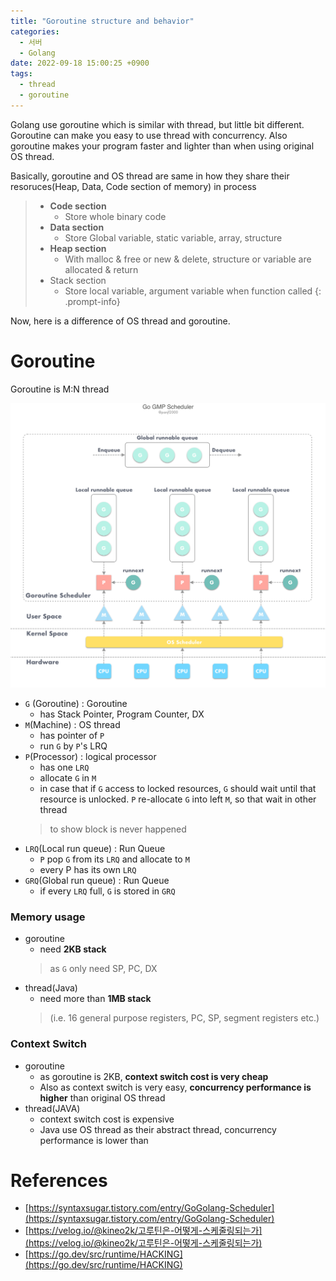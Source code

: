 ```yaml
---
title: "Goroutine structure and behavior"
categories:
  - 서버
  - Golang
date: 2022-09-18 15:00:25 +0900
tags:
  - thread
  - goroutine
---
```

Golang use goroutine which is similar with thread, but little bit different. Goroutine can make you easy to use thread with concurrency. Also goroutine makes your program faster and lighter than when using original OS thread.

Basically, goroutine and OS thread are same in how they share their resoruces(Heap, Data, Code section of memory) in process

> * **Code section**
>   * Store whole binary code
> * **Data section**
>    * Store Global variable, static variable, array, structure
> * **Heap section**
>   * With malloc & free or new & delete, structure or variable are allocated & return
> * Stack section
>   * Store local variable, argument variable when function called
{: .prompt-info}

Now, here is a difference of OS thread and goroutine.

# Goroutine
Goroutine is M:N thread

![goroutine](../../assets/p/6/goroutine.png)
* `G` (Goroutine) : Goroutine
  * has Stack Pointer, Program Counter, DX
* `M`(Machine) : OS thread
  * has pointer of `P`
  * run `G` by `P`'s LRQ
* `P`(Processor) : logical processor
  * has one `LRQ`
  * allocate `G` in `M`
  * in case that if `G` access to locked resources, `G` should wait until that resource is unlocked. `P` re-allocate `G` into left `M`, so that wait in other thread
  > to show block is never happened
* `LRQ`(Local run queue) : Run Queue
  * `P` pop `G` from its `LRQ` and allocate to `M`
  * every P has its own `LRQ`
* `GRQ`(Global run queue) : Run Queue
  * if every `LRQ` full, `G` is stored in `GRQ`



### Memory usage
* goroutine
  * need **2KB stack**   
  > as `G` only need SP, PC, DX
* thread(Java)
  * need more than **1MB stack**   
  > (i.e. 16 general purpose registers, PC, SP, segment registers etc.)
 
### Context Switch
* goroutine
  * as goroutine is 2KB, **context switch cost is very cheap**
  * Also as context switch is very easy, **concurrency performance is higher** than original OS thread
* thread(JAVA)
  * context switch cost is expensive
  * Java use OS thread as their abstract thread, concurrency performance is lower than 




# References
* [https://syntaxsugar.tistory.com/entry/GoGolang-Scheduler](https://syntaxsugar.tistory.com/entry/GoGolang-Scheduler)
* [https://velog.io/@kineo2k/고루틴은-어떻게-스케줄링되는가](https://velog.io/@kineo2k/고루틴은-어떻게-스케줄링되는가)
* [https://go.dev/src/runtime/HACKING](https://go.dev/src/runtime/HACKING)